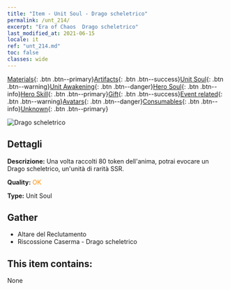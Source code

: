 ```yaml
---
title: "Item - Unit Soul - Drago scheletrico"
permalink: /unt_214/
excerpt: "Era of Chaos  Drago scheletrico"
last_modified_at: 2021-06-15
locale: it
ref: "unt_214.md"
toc: false
classes: wide
---
```

 [Materials](/ItemsIT/){: .btn .btn--primary}[Artifacts](/ItemsIT/Artifacts/){: .btn .btn--success}[Unit Soul](/ItemsIT/UnitSoul/){: .btn .btn--warning}[Unit Awakening](/ItemsIT/UnitAwakening/){: .btn .btn--danger}[Hero Soul](/ItemsIT/HeroSoul/){: .btn .btn--info}[Hero Skill](/ItemsIT/HeroSkill/){: .btn .btn--primary}[Gift](/ItemsIT/Gift/){: .btn .btn--success}[Event related](/ItemsIT/Events/){: .btn .btn--warning}[Avatars](/ItemsIT/Avatars/){: .btn .btn--danger}[Consumables](/ItemsIT/Consumables/){: .btn .btn--info}[Unknown](/ItemsIT/Unknown/){: .btn .btn--primary}

 ![Drago scheletrico](/images/u/ti_gulong.jpg)

## Dettagli
 **Descrizione:** Una volta raccolti 80 token dell'anima, potrai evocare un Drago scheletrico, un'unità di rarità SSR.

 **Quality:** <span style="color: #FF8C00">OK</span>

 **Type:** Unit Soul

## Gather

*    Altare del Reclutamento 
*    Riscossione Caserma - Drago scheletrico 

## This item contains:

  None

